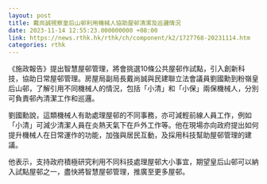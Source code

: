 ```yaml
---
layout: post
title: 戴尚誠視察皇后山邨利用機械人協助屋邨清潔及巡邏情況
date: 2023-11-14 12:55:23.000000000 +08:00
link: https://news.rthk.hk/rthk/ch/component/k2/1727768-20231114.htm
categories: rthk
---
```


《施政報告》提出智慧屋邨管理，將會挑選10條公共屋邨作試點，引入創新科技，協助日常屋邨管理。房屋局副局長戴尚誠與民建聯立法會議員劉國勳到粉嶺皇后山邨，了解引用不同機械人的情況，包括「小清」和「小保」兩保機械人，分別可負責邨內清潔工作和巡邏。

劉國勳說，這類機械人有助處理屋邨的不同事務，亦可減輕前線人員工作，例如「小清」可減少清潔人員在炎熱天氣下在戶外工作等。他在現場亦向政府提出如何提升機械人在日常運作的功能，加強與居民互動，及採用科技幫助屋邨管理的建議。

他表示，支持政府積極研究利用不同科技處理屋邨大小事宜，期望皇后山邨可以納入試點屋邨之一，盡快將智慧屋邨管理，推廣至更多屋邨。
